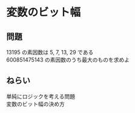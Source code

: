 # 変数のビット幅

## 問題
13195 の素因数は 5, 7, 13, 29 である<br>
600851475143 の素因数のうち最大のものを求めよ

## ねらい
単純にロジックを考える問題<br>
変数のビット幅の決め方
